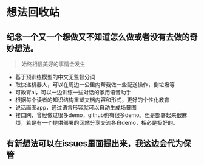 # 想法回收站
## 纪念一个又一个想做又不知道怎么做或者没有去做的奇妙想法。
> 始终相信美好的事情会发生
* 基于预训练模型的中文无监督分词
* 取快递机器人，可以在周边一公里内帮我做一些配送操作，倒垃圾等
* 可教育ai，可以一边训练一些对话的家用语音助手
* 根据每个读者的知识结构重塑文档内容和形式，更好的个性化教育
* 说话画图app，通过语言形容就可以自动生成场景图
* 接口网，曾经做过很多demo，github也有很多demo。但是部署起来很麻烦，若是有一个提供部署的网站分享交流各自demo，相必是极好的。



## 有新想法可以在issues里面提出来，我这边会代为保管
